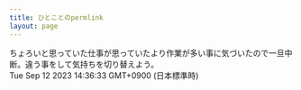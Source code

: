 ```yaml
---
title: ひとことのpermlink
layout: page
---
```

<div class="box" dt="1694496993537">
  ちょろいと思っていた仕事が思っていたより作業が多い事に気づいたので一旦中断。違う事をして気持ちを切り替えよう。
  <div class="content is-small">Tue Sep 12 2023 14:36:33 GMT+0900 (日本標準時)</div>
</div>